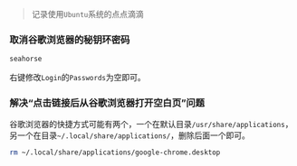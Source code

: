 > 记录使用`Ubuntu`系统的点点滴滴

### 取消谷歌浏览器的秘钥环密码

``` bash
seahorse
```
右键修改`Login`的`Passwords`为空即可。

### 解决“点击链接后从谷歌浏览器打开空白页”问题

谷歌浏览器的快捷方式可能有两个，一个在默认目录`/usr/share/applications`，另一个在目录`~/.local/share/applications/`，删除后面一个即可。

``` bash
rm ~/.local/share/applications/google-chrome.desktop
```
